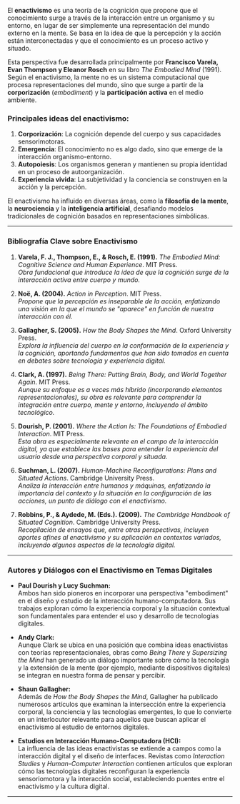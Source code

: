 El **enactivismo** es una teoría de la cognición que propone que el conocimiento surge a través de la interacción entre un organismo y su entorno, en lugar de ser simplemente una representación del mundo externo en la mente. Se basa en la idea de que la percepción y la acción están interconectadas y que el conocimiento es un proceso activo y situado.

Esta perspectiva fue desarrollada principalmente por **Francisco Varela, Evan Thompson y Eleanor Rosch** en su libro _The Embodied Mind_ (1991). Según el enactivismo, la mente no es un sistema computacional que procesa representaciones del mundo, sino que surge a partir de la **corporización** (_embodiment_) y la **participación activa** en el medio ambiente.

### Principales ideas del enactivismo:

1. **Corporización**: La cognición depende del cuerpo y sus capacidades sensorimotoras.
2. **Emergencia**: El conocimiento no es algo dado, sino que emerge de la interacción organismo-entorno.
3. **Autopoiesis**: Los organismos generan y mantienen su propia identidad en un proceso de autoorganización.
4. **Experiencia vivida**: La subjetividad y la conciencia se construyen en la acción y la percepción.

El enactivismo ha influido en diversas áreas, como la **filosofía de la mente**, la **neurociencia** y la **inteligencia artificial**, desafiando modelos tradicionales de cognición basados en representaciones simbólicas.

---

### Bibliografía Clave sobre Enactivismo

1. **Varela, F. J., Thompson, E., & Rosch, E. (1991).** _The Embodied Mind: Cognitive Science and Human Experience_. MIT Press.  
    _Obra fundacional que introduce la idea de que la cognición surge de la interacción activa entre cuerpo y mundo._
    
2. **Noë, A. (2004).** _Action in Perception_. MIT Press.  
    _Propone que la percepción es inseparable de la acción, enfatizando una visión en la que el mundo se "aparece" en función de nuestra interacción con él._
    
3. **Gallagher, S. (2005).** _How the Body Shapes the Mind_. Oxford University Press.  
    _Explora la influencia del cuerpo en la conformación de la experiencia y la cognición, aportando fundamentos que han sido tomados en cuenta en debates sobre tecnología y experiencia digital._
    
4. **Clark, A. (1997).** _Being There: Putting Brain, Body, and World Together Again_. MIT Press.  
    _Aunque su enfoque es a veces más híbrido (incorporando elementos representacionales), su obra es relevante para comprender la integración entre cuerpo, mente y entorno, incluyendo el ámbito tecnológico._
    
5. **Dourish, P. (2001).** _Where the Action Is: The Foundations of Embodied Interaction_. MIT Press.  
    _Esta obra es especialmente relevante en el campo de la interacción digital, ya que establece las bases para entender la experiencia del usuario desde una perspectiva corporal y situada._
    
6. **Suchman, L. (2007).** _Human-Machine Reconfigurations: Plans and Situated Actions_. Cambridge University Press.  
    _Analiza la interacción entre humanos y máquinas, enfatizando la importancia del contexto y la situación en la configuración de las acciones, un punto de diálogo con el enactivismo._
    
7. **Robbins, P., & Aydede, M. (Eds.). (2009).** _The Cambridge Handbook of Situated Cognition_. Cambridge University Press.  
    _Recopilación de ensayos que, entre otras perspectivas, incluyen aportes afines al enactivismo y su aplicación en contextos variados, incluyendo algunos aspectos de la tecnología digital._
    

---

### Autores y Diálogos con el Enactivismo en Temas Digitales

- **Paul Dourish y Lucy Suchman:**  
    Ambos han sido pioneros en incorporar una perspectiva "embodiment" en el diseño y estudio de la interacción humano-computadora. Sus trabajos exploran cómo la experiencia corporal y la situación contextual son fundamentales para entender el uso y desarrollo de tecnologías digitales.
    
- **Andy Clark:**  
    Aunque Clark se ubica en una posición que combina ideas enactivistas con teorías representacionales, obras como _Being There_ y _Supersizing the Mind_ han generado un diálogo importante sobre cómo la tecnología y la extensión de la mente (por ejemplo, mediante dispositivos digitales) se integran en nuestra forma de pensar y percibir.
    
- **Shaun Gallagher:**  
    Además de _How the Body Shapes the Mind_, Gallagher ha publicado numerosos artículos que examinan la intersección entre la experiencia corporal, la conciencia y las tecnologías emergentes, lo que lo convierte en un interlocutor relevante para aquellos que buscan aplicar el enactivismo al estudio de entornos digitales.
    
- **Estudios en Interacción Humano-Computadora (HCI):**  
    La influencia de las ideas enactivistas se extiende a campos como la interacción digital y el diseño de interfaces. Revistas como _Interaction Studies_ y _Human-Computer Interaction_ contienen artículos que exploran cómo las tecnologías digitales reconfiguran la experiencia sensoriomotora y la interacción social, estableciendo puentes entre el enactivismo y la cultura digital.
    

---
